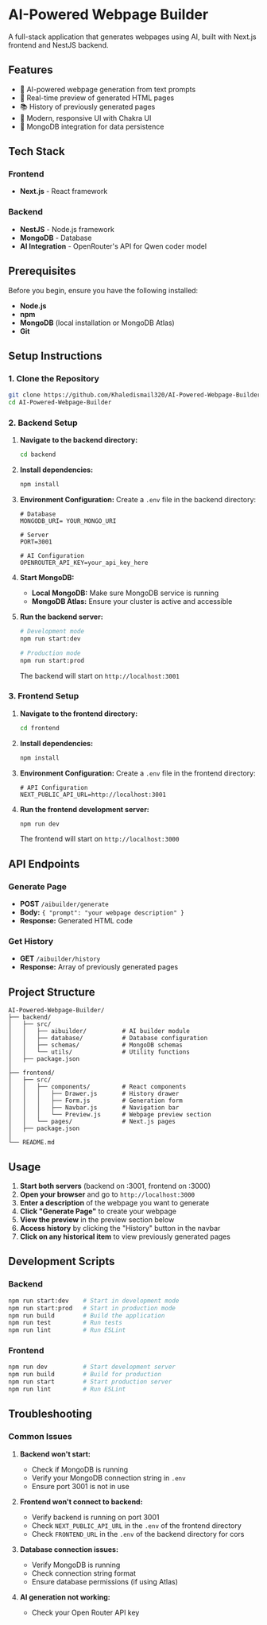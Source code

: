 # AI-Powered Webpage Builder

A full-stack application that generates webpages using AI, built with Next.js frontend and NestJS backend.

## Features

- 🤖 AI-powered webpage generation from text prompts
- 📱 Real-time preview of generated HTML pages
- 📚 History of previously generated pages
- 🎨 Modern, responsive UI with Chakra UI
- 💾 MongoDB integration for data persistence

## Tech Stack

### Frontend
- **Next.js** - React framework


### Backend
- **NestJS** - Node.js framework
- **MongoDB** - Database
- **AI Integration** - OpenRouter's API for Qwen coder model

## Prerequisites

Before you begin, ensure you have the following installed:
- **Node.js** 
- **npm** 
- **MongoDB** (local installation or MongoDB Atlas)
- **Git**

## Setup Instructions

### 1. Clone the Repository

```bash
git clone https://github.com/Khaledismail320/AI-Powered-Webpage-Builder.git
cd AI-Powered-Webpage-Builder
```

### 2. Backend Setup

1. **Navigate to the backend directory:**
   ```bash
   cd backend
   ```

2. **Install dependencies:**
   ```bash
   npm install
   ```

3. **Environment Configuration:**
   Create a `.env` file in the backend directory:
   ```env
   # Database
   MONGODB_URI= YOUR_MONGO_URI

   # Server
   PORT=3001

   # AI Configuration 
   OPENROUTER_API_KEY=your_api_key_here
   
   ```

4. **Start MongoDB:**
   - **Local MongoDB:** Make sure MongoDB service is running
   - **MongoDB Atlas:** Ensure your cluster is active and accessible

5. **Run the backend server:**
   ```bash
   # Development mode
   npm run start:dev

   # Production mode
   npm run start:prod
   ```

   The backend will start on `http://localhost:3001`

### 3. Frontend Setup

1. **Navigate to the frontend directory:**
   ```bash
   cd frontend
   ```

2. **Install dependencies:**
   ```bash
   npm install
   ```

3. **Environment Configuration:**
   Create a `.env` file in the frontend directory:
   ```env
   # API Configuration
   NEXT_PUBLIC_API_URL=http://localhost:3001
   ```

4. **Run the frontend development server:**
   ```bash
   npm run dev
   ```

   The frontend will start on `http://localhost:3000`

## API Endpoints

### Generate Page
- **POST** `/aibuilder/generate`
- **Body:** `{ "prompt": "your webpage description" }`
- **Response:** Generated HTML code

### Get History
- **GET** `/aibuilder/history`
- **Response:** Array of previously generated pages

## Project Structure

```
AI-Powered-Webpage-Builder/
├── backend/
│   ├── src/
│   │   ├── aibuilder/          # AI builder module
│   │   ├── database/           # Database configuration
│   │   ├── schemas/            # MongoDB schemas
│   │   └── utils/              # Utility functions
│   ├── package.json
│   
├── frontend/
│   ├── src/
│   │   ├── components/         # React components
│   │   │   ├── Drawer.js       # History drawer
│   │   │   ├── Form.js         # Generation form
│   │   │   ├── Navbar.js       # Navigation bar
│   │   │   └── Preview.js      # Webpage preview section
│   │   └── pages/              # Next.js pages
│   ├── package.json
│   
└── README.md
```

## Usage

1. **Start both servers** (backend on :3001, frontend on :3000)
2. **Open your browser** and go to `http://localhost:3000`
3. **Enter a description** of the webpage you want to generate
4. **Click "Generate Page"** to create your webpage
5. **View the preview** in the preview section below
6. **Access history** by clicking the "History" button in the navbar
7. **Click on any historical item** to view previously generated pages

## Development Scripts

### Backend
```bash
npm run start:dev    # Start in development mode
npm run start:prod   # Start in production mode
npm run build        # Build the application
npm run test         # Run tests
npm run lint         # Run ESLint
```

### Frontend
```bash
npm run dev          # Start development server
npm run build        # Build for production
npm run start        # Start production server
npm run lint         # Run ESLint
```


## Troubleshooting

### Common Issues

1. **Backend won't start:**
   - Check if MongoDB is running
   - Verify your MongoDB connection string in `.env`
   - Ensure port 3001 is not in use

2. **Frontend won't connect to backend:**
   - Verify backend is running on port 3001
   - Check `NEXT_PUBLIC_API_URL` in the `.env` of the frontend directory
   - Check `FRONTEND_URL` in the `.env` of the backend directory for cors

3. **Database connection issues:**
   - Verify MongoDB is running
   - Check connection string format
   - Ensure database permissions (if using Atlas)

4. **AI generation not working:**
   - Check your Open Router API key
   

